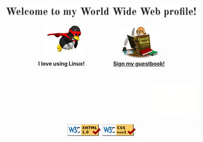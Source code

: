 <!DOCTYPE html PUBLIC "-//W3C//DTD XHTML 1.0 Strict//EN" "http://www.w3.org/TR/xhtml1/DTD/xhtml1-strict.dtd">
<html xmlns="http://www.w3.org/1999/xhtml" lang="en" xml:lang="en">
  <!-- Header -->
  <head>
    <meta http-equiv="Content-Type" content="text/html; charset=utf-8"/>
    <!-- <title>About me</title> -->
  </head>
  <!-- Body -->
  <body>
    <!-- Banner -->
    <p align="center">
      <!-- Kudos to https://fonts.google.com/specimen/Old+Standard+TT -->
      <img alt="Welcome" src="images/banner.png"/>
    </p>
    <!-- Tux and Guestbook -->
    <!-- Kudos to https://github.com/BrunnerLivio -->
    <p align="center">
      <!-- Kudos to https://tenor.com/view/mr-free-super-tux-alphacron-fly-gif-14907503 -->
      <img height="90" alt="Tux" src="images/tux.gif"/>
      &nbsp;&nbsp;&nbsp;&nbsp;&nbsp;&nbsp;&nbsp;&nbsp;&nbsp;&nbsp;&nbsp;&nbsp;&nbsp;&nbsp;&nbsp;&nbsp;&nbsp;&nbsp;&nbsp;&nbsp;&nbsp;&nbsp;
      <a href="https://github.com/karras/karras/issues/new?labels=guest&amp;template=guestbook.yml&amp;title=Guestbook+Entry">
        <!-- Kudos to https://www.fg-a.com/guestbook/checking-the-guestbook.gif -->
        <!-- If GIFs are larger than 87px the overlay link somehow disappears -->
        <img height="87" alt="Guestbook" src="images/guestbook.gif"/>
      </a>
      <br />
      <strong>I love using Linux!</strong>
      &nbsp;&nbsp;&nbsp;&nbsp;&nbsp;&nbsp;&nbsp;&nbsp;&nbsp;&nbsp;&nbsp;&nbsp;&nbsp;&nbsp;&nbsp;&nbsp;&nbsp;
      <a href="https://github.com/karras/karras/issues/new?labels=guest&amp;template=guestbook.yml&amp;title=Guestbook+Entry">
        <strong>Sign my guestbook!</strong>
      </a>
    </p>
    <!-- Clippy -->
    <p align="right">
      <br />
      <br />
      <a href="https://www.youtube.com/watch?v=dQw4w9WgXcQ">
        <!-- Kudos to https://github.com/pi0/clippyjs -->
        <!-- If GIFs are larger than 87px the overlay link somehow disappears -->
        <img height="87" alt="Helpful Clippy" src="images/clippy.gif"/>
      </a>
    </p>
    <!-- Footer -->
    <!-- Kudos to https://www.w3.org/2000/09/vsimg/transparency-test.html -->
    <p align="center">
      <img alt="Valid XHTML 1.1" src="images/valid-xhtml10.gif"/>
      <img alt="Valid CSS 1" src="images/valid-css1.gif"/>
    </p>
  </body>
</html>

